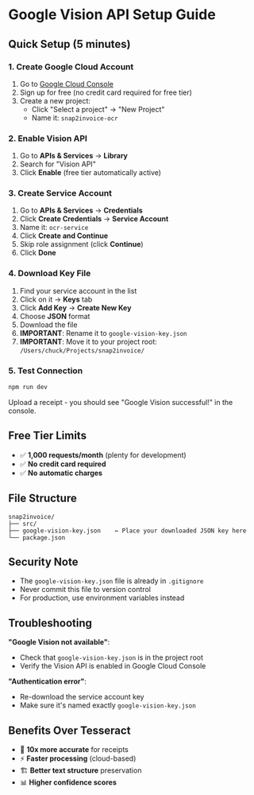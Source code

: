 # Google Vision API Setup Guide

## Quick Setup (5 minutes)

### 1. Create Google Cloud Account
1. Go to [Google Cloud Console](https://console.cloud.google.com)
2. Sign up for free (no credit card required for free tier)
3. Create a new project:
   - Click "Select a project" → "New Project"
   - Name it: `snap2invoice-ocr`

### 2. Enable Vision API
1. Go to **APIs & Services** → **Library**
2. Search for "Vision API" 
3. Click **Enable** (free tier automatically active)

### 3. Create Service Account
1. Go to **APIs & Services** → **Credentials**
2. Click **Create Credentials** → **Service Account**
3. Name it: `ocr-service`
4. Click **Create and Continue**
5. Skip role assignment (click **Continue**)
6. Click **Done**

### 4. Download Key File
1. Find your service account in the list
2. Click on it → **Keys** tab
3. Click **Add Key** → **Create New Key**
4. Choose **JSON** format
5. Download the file
6. **IMPORTANT**: Rename it to `google-vision-key.json`
7. **IMPORTANT**: Move it to your project root: `/Users/chuck/Projects/snap2invoice/`

### 5. Test Connection
```bash
npm run dev
```

Upload a receipt - you should see "Google Vision successful!" in the console.

## Free Tier Limits
- ✅ **1,000 requests/month** (plenty for development)
- ✅ **No credit card required**
- ✅ **No automatic charges**

## File Structure
```
snap2invoice/
├── src/
├── google-vision-key.json    ← Place your downloaded JSON key here
└── package.json
```

## Security Note
- The `google-vision-key.json` file is already in `.gitignore`
- Never commit this file to version control
- For production, use environment variables instead

## Troubleshooting

**"Google Vision not available"**: 
- Check that `google-vision-key.json` is in the project root
- Verify the Vision API is enabled in Google Cloud Console

**"Authentication error"**: 
- Re-download the service account key
- Make sure it's named exactly `google-vision-key.json`

## Benefits Over Tesseract
- 🎯 **10x more accurate** for receipts
- ⚡ **Faster processing** (cloud-based)
- 🏗️ **Better text structure** preservation
- 📊 **Higher confidence scores**